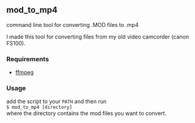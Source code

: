 ## mod_to_mp4

command line tool for converting .MOD files to .mp4<br>

I made this tool for converting files from my old video camcorder (canon FS100).

### Requirements

- [ffmpeg](https://ffmpeg.org/download.html)

### Usage

add the script to your ```PATH``` and then run <br>
```$ mod_to_mp4 [directory]```<br>
where the directory contains the mod files you want to convert.


